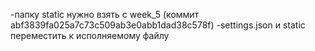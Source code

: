 -папку static нужно взять с week_5 (коммит abf3839fa025a7c73c509ab3e0abb1dad38c578f)
-settings.json и static переместить к исполняемому файлу
